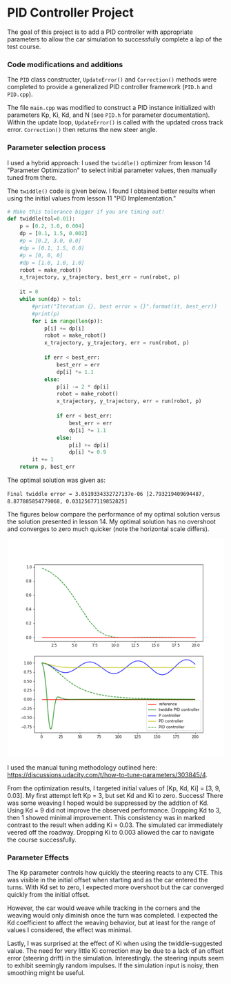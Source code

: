 # PID Controller Project

The goal of this project is to add a PID controller with appropriate parameters to allow the car simulation to successfully complete a lap of the test course.

### Code modifications and additions

The `PID` class constructer, `UpdateError()` and `Correction()` methods were completed to provide a generalized PID controller framework (`PID.h` and `PID.cpp`).

The file `main.cpp` was modified to construct a PID instance initialized with parameters Kp, Ki, Kd, and N (see `PID.h` for parameter documentation). Within the update loop, `UpdateError()` is called with the updated cross track error. `Correction()` then returns the new steer angle.

### Parameter selection process

I used a hybrid approach: I used the `twiddle()` optimizer from lesson 14 "Parameter Optimization" to select initial parameter values, then manually tuned from there.

The `twiddle()` code is given below. I found I obtained better results when using the initial values from lesson 11 "PID Implementation."
```python
# Make this tolerance bigger if you are timing out!
def twiddle(tol=0.01): 
    p = [0.2, 3.0, 0.004]
    dp = [0.1, 1.5, 0.002]
    #p = [0.2, 3.0, 0.0]
    #dp = [0.1, 1.5, 0.0]
    #p = [0, 0, 0]
    #dp = [1.0, 1.0, 1.0]
    robot = make_robot()
    x_trajectory, y_trajectory, best_err = run(robot, p)

    it = 0
    while sum(dp) > tol:
        #print("Iteration {}, best error = {}".format(it, best_err))
        #print(p)
        for i in range(len(p)):
            p[i] += dp[i]
            robot = make_robot()
            x_trajectory, y_trajectory, err = run(robot, p)

            if err < best_err:
                best_err = err
                dp[i] *= 1.1
            else:
                p[i] -= 2 * dp[i]
                robot = make_robot()
                x_trajectory, y_trajectory, err = run(robot, p)

                if err < best_err:
                    best_err = err
                    dp[i] *= 1.1
                else:
                    p[i] += dp[i]
                    dp[i] *= 0.9
        it += 1
    return p, best_err
```

The optimal solution was given as:

`Final twiddle error = 3.0519334332727137e-06
[2.793219409694487, 8.877885854779068, 0.03125677119852825]`

The figures below compare the performance of my optimal solution versus the solution presented in lesson 14. My optimal solution has no overshoot and  converges to zero much quicker (note the horizontal scale differs).

![Final twiddle results vs. lesson output](./twiddle.png)

I used the manual tuning methodology outlined here: https://discussions.udacity.com/t/how-to-tune-parameters/303845/4.

From the optimization results, I targeted initial values of [Kp, Kd, Ki] = [3, 9, 0.03]. My first attempt left Kp = 3, but set Kd and Ki to zero. Success! There was some weaving I hoped would be suppressed by the addtion of Kd. Using Kd = 9 did not improve the observed performance. Dropping Kd to 3, then 1 showed minimal improvement. This consistency was in marked contrast to the result when adding Ki = 0.03. The simulated car immediately veered off the roadway. Dropping Ki to 0.003 allowed the car to navigate the course successfully.

### Parameter Effects

The Kp parameter controls how quickly the steering reacts to any CTE. This was visible in the initial offset when starting and as the car entered the turns. With Kd set to zero, I expected more overshoot but the car converged quickly from the initial offset. 

However, the car would weave while tracking in the corners and the weaving would only diminish once the turn was completed. I expected the Kd coefficient to affect the weaving behavior, but at least for the range of values I considered, the effect was minimal.

Lastly, I was surprised at the effect of Ki when using the twiddle-suggested value. The need for very little Ki correction may be due to a lack of an offset error (steering drift) in the simulation. Interestingly. the steering inputs seem to exhibit seemingly random impulses. If the simulation input is noisy, then smoothing might be useful.

